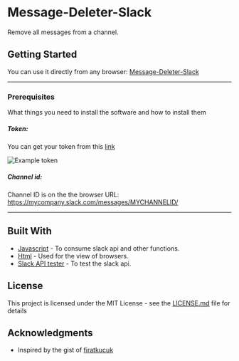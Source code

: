 # Message-Deleter-Slack
Remove all messages from a channel.

## Getting Started

You can use it directly from any browser: [Message-Deleter-Slack](https://juvenal-yescas.github.io/Message-Deleter-Slack/)

---
### Prerequisites

What things you need to install the software and how to install them

##### Token:
You can get your token from this [link](https://api.slack.com/custom-integrations/legacy-tokens)

![](https://i.imgtc.com/8YEciYh.png "Example token")

##### Channel id:
Channel ID is on the the browser URL: https://mycompany.slack.com/messages/MYCHANNELID/

---


## Built With

* [Javascript](https://developer.mozilla.org/es/docs/Web/JavaScript) - To consume slack api and other functions.
* [Html](https://developer.mozilla.org/es/docs/Web/HTML) - Used for the view of browsers.
* [Slack API tester](https://api.slack.com/methods/api.test/test) - To test the slack api.

## License

This project is licensed under the MIT License - see the [LICENSE.md](LICENSE.md) file for details

## Acknowledgments

* Inspired by the gist of [firatkucuk](https://gist.github.com/firatkucuk/ee898bc919021da621689f5e47e7abac)
